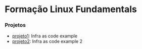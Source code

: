 # Formação Linux Fundamentals

### Projetos
 - [projeto1](./projeto1/iac.sh): Infra as code example
 - [projeto2](./projeto2/iac.sh): Infra as code example 2